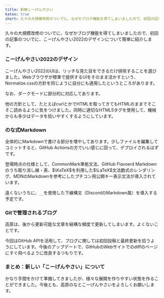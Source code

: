 ```yaml
---
title: 新鮮こーげんやさい
katex: true
short: 久々の大規模改修のついでに、なぜかブログ機能を得てしまいましたので、初回の記事のついでに、こーげんやさい2022のデザインについて簡単に紹介します。
---
```

久々の大規模改修のついでに、なぜかブログ機能を得てしまいましたので、初回の記事のついでに、こーげんやさい2022のデザインについて簡単に紹介します。

### こーげんやさい2022のデザイン
こーげんやさい2022のUIは、リッチな見た目をできるだけ排除することを選びました。Webブラウザが標準で提供するUIをそのまま活かすという、Normalize.cssの方針を同じように自分にも適用したというところがあります。

なお、ダークモードに部分的に対応してあります。

他の方針として、たとえばcurlとかでHTMLを取ってきてもHTMLのままでそこそこ読めるように気をつけました。同時に適切なHTML5タグを使用して、機械からも多少はデータを拾いやすくするようにしています。

### のな式Markdown
全体的にMarkdownで書ける部分を増やしてあります。少しファイルを編集してコミットすると、GitHub Actionsの方でいい感じに回って、デプロイされるはずです。

登場時点の仕様として、CommonMark準拠文法、GitHub Flavoerd Markdownのうち取り消し線・表、$\KaTeX$を利用した$\LaTeX$文法数式のレンダリング、MDNのMarkdownを参考にしたプチコン用公開キー表示文法が導入されています。

遠くないうちに、`__`を使用した下線構文（DiscordのMarkdown風）を導入する予定です。

### Gitで管理されるブログ
高原は、後から更新可能な文章を結構な頻度で更新してしまいます。よくないことです。

今回はGitHub APIを活用して、ブログに関しては初回投稿と最終更新を拾うようにしています。今後のアップデートで、GitHubのWebサイトでのdiffのページにすぐ飛べるように改良するつもりです。

### まとめ：新しい「こーげんやさい」について
かなり手間をかけて準備してきましたが、様々な展開を作りやすい状態を作ることができました。今後とも、高原のなとこーげんやさいをよろしくお願いします。
